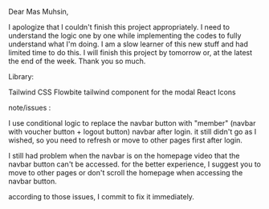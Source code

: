 Dear Mas Muhsin,

I apologize that I couldn't finish this project appropriately. I need to understand the logic one by one while implementing the codes to fully understand what I'm doing. I am a slow learner of this new stuff and had limited time to do this. I will finish this project by tomorrow or, at the latest the end of the week. Thank you so much.

Library:

Tailwind CSS
Flowbite tailwind component for the modal
React Icons


note/issues :

I use conditional logic to replace the navbar button with "member" (navbar with voucher button + logout button) navbar after login. it still didn't go as I wished, so you need to refresh or move to other pages first after login.

I still had problem when the navbar is on the homepage video that the navbar button can't be accessed. for the better experience, I suggest you to move to other pages or don't scroll the homepage when accessing the navbar button.


according to those issues, I commit to fix it immediately.

